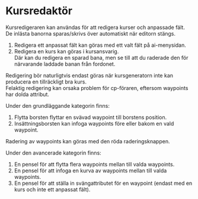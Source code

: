 # Kursredaktör

  
Kursredigeraren kan användas för att redigera kurser och anpassade fält.  
De inlästa banorna sparas/skrivs över automatiskt när editorn stängs.  
  
1) Redigera ett anpassat fält kan göras med ett valt fält på ai-menysidan.  
2) Redigera en kurs kan göras i kursansvarig.  
    Där kan du redigera en sparad bana, men se till att du raderade den för närvarande laddade banan från fordonet.  
  
Redigering bör naturligtvis endast göras när kursgeneratorn inte kan producera en tillräckligt bra kurs.  
Felaktig redigering kan orsaka problem för cp-föraren, eftersom waypoints har dolda attribut.  

  
Under den grundläggande kategorin finns:  
1) Flytta borsten flyttar en svävad waypoint till borstens position.  
2) Insättningsborsten kan infoga waypoints före eller bakom en vald waypoint.  
  
Radering av waypoints kan göras med den röda raderingsknappen.  

  
Under den avancerade kategorin finns:  
1) En pensel för att flytta flera waypoints mellan till valda waypoints.  
2) En pensel för att infoga en kurva av waypoints mellan till valda waypoints.  
3) En pensel för att ställa in svängattributet för en waypoint (endast med en kurs och inte ett anpassat fält).  

